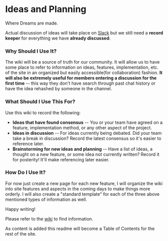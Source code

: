Ideas and Planning
==================
Where Dreams are made.

Actual discussion of ideas will take place on [Slack](https://youngdesigners.slack.com) but we still need a **record keeper** for everything we have **already discussed**.

### Why Should I Use It?

The wiki will be a source of truth for our community. It will allow us to have some place to refer to information on ideas, features, implementation, etc. of the site in an organized but easily accessible(for collaboration) fashion. **It will also be extremely useful for members entering a discussion for the first time** -- this way they don't have search through past chat history or have the idea rehashed by someone in the channel.

### What Should I Use This For?

Use this wiki to record the following:

* **Ideas that have found consensus** -- You or your team have agreed on a feature, implementation method, or any other aspect of the project.
* **Ideas in discussion** -- For ideas currently being debated. Did your team take a break in discussion? Record the latest consensus so it's easier to reference later.
* **Brainstorming for new ideas and planning** -- Have a list of ideas, a thought on a new feature, or some idea not currently written? Record it for posterity! It'll make referencing later easier.

### How Do I Use It?

For now just create a new page for each new feature, I will organize the wiki into site features and aspects in the coming days to make things more orderly. I will also create a "standard template" for each of the three above mentioned types of information as well.

Happy writing!

Please refer to the [wiki](https://github.com/YoungCreatorsSociety/ideas-and-planning/wiki) to find information.

As content is added this readme will become a Table of Contents for the rest of the site.
